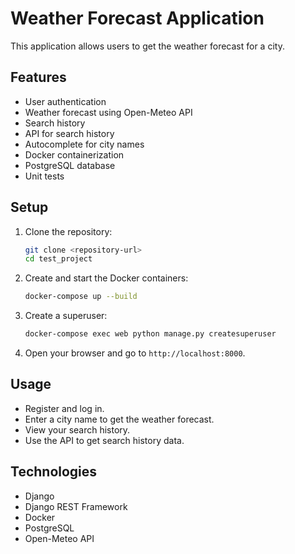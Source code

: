 # Weather Forecast Application

This application allows users to get the weather forecast for a city. 

## Features

- User authentication
- Weather forecast using Open-Meteo API
- Search history
- API for search history
- Autocomplete for city names
- Docker containerization
- PostgreSQL database
- Unit tests

## Setup

1. Clone the repository:
    ```bash
    git clone <repository-url>
    cd test_project
    ```

2. Create and start the Docker containers:
    ```bash
    docker-compose up --build
    ```

3. Create a superuser:
    ```bash
    docker-compose exec web python manage.py createsuperuser
    ```

4. Open your browser and go to `http://localhost:8000`.

## Usage

- Register and log in.
- Enter a city name to get the weather forecast.
- View your search history.
- Use the API to get search history data.

## Technologies

- Django
- Django REST Framework
- Docker
- PostgreSQL
- Open-Meteo API
